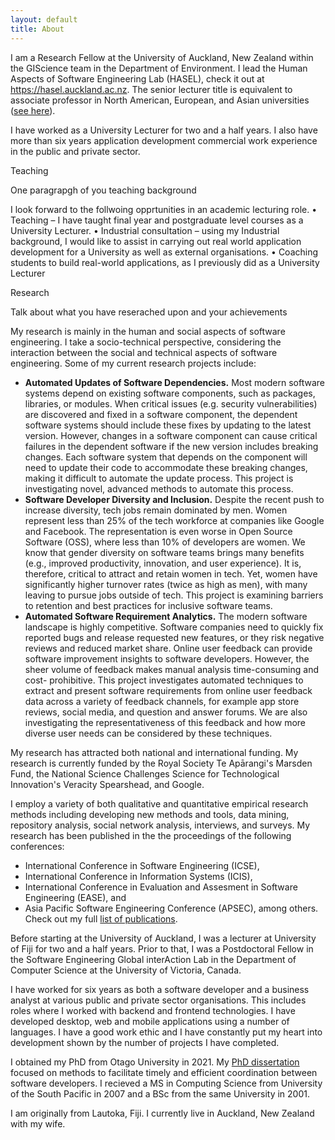 ```yaml
---
layout: default
title: About
---
```


I am a Research Fellow at the University of Auckland, New Zealand  within the GIScience team in the Department of Environment. I lead the Human Aspects of Software Engineering Lab (HASEL), check it out at <a href="https://hasel.auckland.ac.nz/" target="_blank">https://hasel.auckland.ac.nz</a>.
The senior lecturer title is equivalent to associate professor in North American, European, and Asian universities
(<a href="http://en.wikipedia.org/wiki/Academic_ranks_(Australia_and_New_Zealand)" target="_blank">see here</a>).<br>

I have worked as a University Lecturer for two and a half years. I also have more than six years application development commercial work experience in the public and private sector. 

Teaching

One paragrapgh of you teaching background

I look forward to the follwoing opprtunities in an academic lecturing role.
•	Teaching – I have taught final year and postgraduate level courses as a University Lecturer. 
•	Industrial consultation – using my Industrial background, I would like to assist in carrying out real world application development for a University as well as external organisations. 
•	Coaching students to build real-world applications, as I previously did as a University Lecturer

Research 

Talk about what you have reserached upon and your achievements 

My research is mainly in the human and social aspects of software engineering. I take a socio-technical perspective, considering the interaction between the social and technical aspects of software engineering. Some of my current research projects include:
<ul>
<li><b>Automated Updates of Software Dependencies.</b> Most modern software systems depend on existing software components, such as packages, libraries, or modules. When critical issues (e.g. security vulnerabilities) are discovered and fixed in a software component, the dependent software systems should include these fixes by updating to the latest version. However, changes in a software component can cause critical failures in the dependent software if the new version includes breaking changes. Each software system that depends on the component will need to update their code to accommodate these breaking changes, making it difficult to automate the update process. This project is investigating novel, advanced methods to automate this process.</li>
<li><b>Software Developer Diversity and Inclusion.</b> Despite the recent push to increase diversity, tech jobs remain dominated by men. Women represent less than 25% of the tech workforce at companies like Google and Facebook. The representation is even worse in Open Source Software (OSS), where less than 10% of developers are women. We know that gender diversity on software teams brings many benefits (e.g., improved productivity, innovation, and user experience). It is, therefore, critical to attract and retain women in tech. Yet, women have significantly higher turnover rates (twice as high as men), with many leaving to pursue jobs outside of tech. This project is examining barriers to retention and best practices for inclusive software teams.</li>
<li><b>Automated Software Requirement Analytics.</b> The modern software landscape is highly competitive. Software companies need to quickly fix reported bugs and release requested new features, or they risk negative reviews and reduced market share. Online user feedback can provide software improvement insights to software developers. However, the sheer volume of feedback makes manual analysis time-consuming and cost- prohibitive. This project investigates automated techniques to extract and present software requirements from online user feedback data across a variety of feedback channels, for example app store reviews, social media, and question and answer forums. We are also investigating the representativeness of this feedback and how more diverse user needs can be considered by these techniques.</li>
</ul>

My research has attracted both national and international funding. My research is currently funded by the Royal Society Te Apārangi's Marsden Fund, the National Science Challenges Science for Technological Innovation's Veracity Spearshead, and Google.

I employ a variety of both qualitative and quantitative empirical research methods including developing new methods and tools, data mining,
repository analysis, social network analysis, interviews, and surveys.
My research has been published in the the proceedings of the following conferences:
- International Conference in Software Engineering (ICSE), 
- International Conference in Information Systems (ICIS), 
- International Conference in Evaluation and Assesment in Software Engineering (EASE), and 
- Asia Pacific Software Engineering Conference (APSEC), among others. 
Check out my full <a href="/publications.html">list of publications</a>.<br>

Before starting at the University of Auckland, I was a lecturer at University of Fiji for two and a half years.
Prior to that, I was a Postdoctoral Fellow in the Software Engineering Global interAction Lab in the Department of Computer Science at the University of Victoria, Canada.

I have worked for six years as both a software developer and a business analyst at various public and private sector organisations. This includes roles where I worked with backend and frontend technologies. I have developed desktop, web and mobile applications using a number of languages. I have a good work ethic and I have constantly put my heart into development shown by the number of projects I have completed. 

I obtained my PhD from Otago University in 2021.
My <a href="./publications/blincoe_thesis.pdf" target="_blank">PhD dissertation</a> focused on methods to facilitate timely and efficient coordination between software developers.
I recieved a MS in Computing Science from University of the South Pacific in 2007 and a BSc from the same University in 2001.<br>

I am  originally from Lautoka, Fiji. I currently live in Auckland, New Zealand with my wife.<br>
